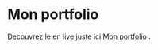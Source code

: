 # Mon portfolio 

  Decouvrez le en live juste ici [ Mon portfolio ](https://Ellouze-Houcem.github.io/portfolio-react/).
